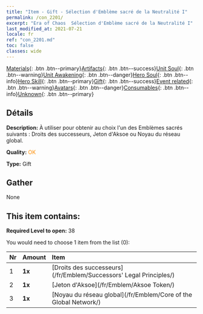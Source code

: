```yaml
---
title: "Item - Gift - Sélection d'Emblème sacré de la Neutralité I"
permalink: /con_2201/
excerpt: "Era of Chaos  Sélection d'Emblème sacré de la Neutralité I"
last_modified_at: 2021-07-21
locale: fr
ref: "con_2201.md"
toc: false
classes: wide
---
```

 [Materials](/ItemsFR/){: .btn .btn--primary}[Artifacts](/ItemsFR/Artifacts/){: .btn .btn--success}[Unit Soul](/ItemsFR/UnitSoul/){: .btn .btn--warning}[Unit Awakening](/ItemsFR/UnitAwakening/){: .btn .btn--danger}[Hero Soul](/ItemsFR/HeroSoul/){: .btn .btn--info}[Hero Skill](/ItemsFR/HeroSkill/){: .btn .btn--primary}[Gift](/ItemsFR/Gift/){: .btn .btn--success}[Event related](/ItemsFR/Events/){: .btn .btn--warning}[Avatars](/ItemsFR/Avatars/){: .btn .btn--danger}[Consumables](/ItemsFR/Consumables/){: .btn .btn--info}[Unknown](/ItemsFR/Unknown/){: .btn .btn--primary}

## Détails
 **Description:** À utiliser pour obtenir au choix l'un des Emblèmes sacrés suivants : Droits des successeurs, Jeton d'Aksoe ou Noyau du réseau global.

 **Quality:** <span style="color: #FF8C00">OK</span>

 **Type:** Gift

## Gather

  None

## This item contains:

 **Required Level to open:** 38

 You would need to choose 1 item from the list (0):

  | Nr | Amount |     Item    |
  |:---|:-------|:------------|
  | 1 |  **1x** | [Droits des successeurs](/fr/Emblem/Successors' Legal Principles/) |  | 
  | 2 |  **1x** | [Jeton d'Aksoe](/fr/Emblem/Aksoe Token/) |  | 
  | 3 |  **1x** | [Noyau du réseau global](/fr/Emblem/Core of the Global Network/) |  | 
